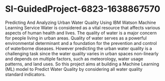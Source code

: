 # SI-GuidedProject-6823-1638867570

Predicting And Analyzing Urban Water Quality Using IBM Watson Machine Learning Service
Water is considered as a vital resource that affects various aspects of human health and lives. The quality of water is a major concern for people living in urban areas. 
Quality of water serves as a powerful environmental determinant and a foundation for the prevention and control of waterborne diseases. 
However predicting the urban water quality is a challenging task since the water quality varies in urban spaces non-linearly and depends on multiple factors, such as meteorology, water usage patterns, and land uses.
So this project aims at building a Machine Learning (ML) model to Predict Water Quality by considering all water quality standard indicators.

